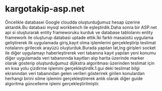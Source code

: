 # kargotakip-asp.net
Öncelikle databasei Google cloudda
oluşturduğumuz hesap üzerine aktardık.Bu
databasi mysql workbench ile
eşleştirdik.Daha sonra bir ASP.net api si
oluşturarak entity frameworuku kurduk ve
database tablolarını entity framework ile
oluşturup databasi uptade ettik.İki farklı
masaüstü uygulama geliştirerek ilk
uygulamada giriş,kayıt olma işlemlerini
gerçekleştirip teslimat notalarını girilecek
arayüzü oluşturduk.Burada yapılan lat,lng
girişleri socket ile diğer uygulamayı
haberleştirerek veri tabanına kayıt yapılan
yeni konumu diğer uygulamada veri
tabanınnda kayıtları alıp harita üzerinde
marker olarak gösterip oluşturduğumuz
dijikstra algoritması üzerinden teslimat için
en kısa yolu çizdirme işlemini
gerçekleştirdik.1.gui deki teslimat bilgi
ekranından veri tabanından gelen verileri
gösterirek girilen konulardan herhangi
birini silme işlemini gerçekleştirerek anlık
olarak diğer guide algoritma güncelleme
işlemi gerçekleştirilmiştir.
